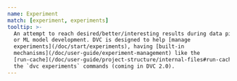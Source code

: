 ```yaml
---
name: Experiment
match: [experiment, experiments]
tooltip: >-
  An attempt to reach desired/better/interesting results during data pipelining
  or ML model development. DVC is designed to help [manage
  experiments](/doc/start/experiments), having [built-in
  mechanisms](/doc/user-guide/experiment-management) like the
  [run-cache](/doc/user-guide/project-structure/internal-files#run-cache) and
  the `dvc experiments` commands (coming in DVC 2.0).
---
```

